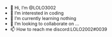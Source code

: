- 👋 Hi, I’m @LOLO3002
- 👀 I’m interested in coding
- 🌱 I’m currently learning nothing
- 💞️ I’m looking to collaborate on ...
- 📫 How to reach me discord:LOLO2002#0039

<!---
LOLO3002/LOLO3002 is a ✨ special ✨ repository because its `README.md` (this file) appears on your GitHub profile.
You can click the Preview link to take a look at your changes.
--->
